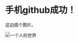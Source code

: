 # 手机github成功！

这边插个图片。

![一个人的世界](https://cdn.jsdelivr.net/gh/LewisNepenthes/ImageHome@latest/010%20-%20Inbox%20-%20PicGo/20200929193105667.png)